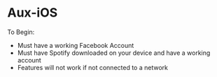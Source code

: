 # Aux-iOS

To Begin:
- Must have a working Facebook Account
- Must have Spotify downloaded on your device and have a working account
- Features will not work if not connected to a network
